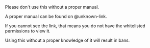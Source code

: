 Please don't use this without a proper manual. 

A proper manual can be found on @unknown-link.

If you cannot see the link, that means you do not have the whitelisted permissions to view it. 

Using this without a proper knowledge of it will result in bans.
